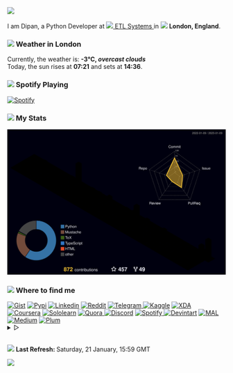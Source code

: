 <img href="https://themagicalmammal.wrapped.run" src="https://capsule-render-kusadtfih-dipanspotify.vercel.app/api?type=waving&color=timeGradient&reversal=true&height=135&text=Hello&animation=fadeIn&fontAlign=15&fontAlignY=40"/>
<p>
   I am Dipan, a Python Developer at <a href="https://www.etlsystems.com"> 
   <img src="https://i.imgur.com/wCpjNzM.png" width="13" /> ETL Systems </a> in <img src="https://i.imgur.com/DPngeUJ.png" width="13" /> <b>London, England</b>. 
<h3><img src="https://i.imgur.com/HFHIBmx.png" width="15" /> Weather in London </h3>
Currently, the weather is: <b> -3°C, <i>overcast clouds</i></b>
<br /> Today, the sun rises at <b>07:21</b> and sets at <b>14:36</b>. 
</p>
<h3><img src="https://i.imgur.com/aSVPWXc.png" width="15" /> Spotify Playing </h3>
<a href="https://open.spotify.com/user/88h9x52o4rver6y7ka9upj5a6"><img src="https://spotify-playing-now-readme-8u5laga6k-dipanspotify.vercel.app/api/now-playing.svg" width="490" alt="Spotify" /></a>
<h3><img src="https://i.imgur.com/84QPnNl.png" width="15" /> My Stats </h3>
<img src="/profile-3d-contrib/profile-night-rainbow.svg" alt="Dipan&#39;s GitHub stats" />
<h3><img src="https://i.imgur.com/yQHTmCW.png" width="15" /> Where to find me </h3>
<a href="https://gist.github.com/themagicalmammal/"> <img alt="Gist" width="5.4%" src="https://i.imgur.com/6w4HNmL.png" /></a>
<a href="https://pypi.org/user/themagicalmammal/"> <img alt="Pypi" width="5.4%" src="https://i.imgur.com/901ps8h.png" /></a>
<a href="https://uk.linkedin.com/in/themagicalmammal/"> <img alt="Linkedin" width="5.4%" src="https://i.imgur.com/Hp2w5wM.png" /></a>
<a href="https://www.reddit.com/user/themagicalmammal/"> <img alt="Reddit" width="5.4%" src="https://i.imgur.com/E8vTLyb.png" /></a>
<a href="https://telegram.im/@themagicalmammal"> <img alt="Telegram" width="5.4%" src="https://i.imgur.com/8uCq4fi.png" /> </a>
<a href="https://www.kaggle.com/themagicalmammal"> <img alt="Kaggle" width="5.4%" src="https://i.imgur.com/6XAnA1Y.png" /></a>
<a href="https://forum.xda-developers.com/m/themagicalmammal.9670192/"> <img alt="XDA" width="5.4%" src="https://i.imgur.com/ZkDQREa.png" /></a>
<a href="https://www.coursera.org/user/ccc24c4adb1726e9cbdef303b15cdbcf"> <img alt="Coursera" width="5.4%" src="https://i.imgur.com/bxjrGF3.png" /></a>
<a href="https://www.sololearn.com/profile/4562055"> <img alt="Sololearn" width="5.4%" src="https://i.imgur.com/6mnh2V5.png" /></a>
<a href="https://www.quora.com/profile/Dipan-Nanda"> <img alt="Quora" width="5.4%" src="https://i.imgur.com/4fFA2aO.png" /> </a>
<a href="https://dsc.bio/themagicalmammal"> <img alt="Discord" width="5.4%" src="https://i.imgur.com/allk32s.png" /></a>
<a href="https://open.spotify.com/user/88h9x52o4rver6y7ka9upj5a6?si=i5kyqZQOQmOu_NRn-T7FQw&nd=1"> <img alt="Spotify" width="5.4%" src="https://i.imgur.com/TuGJlcZ.png" /> </a>
<a href="https://www.deviantart.com/themagicalmammal"> <img alt="Devintart" width="5.4%" src="https://i.imgur.com/YWUKoPE.png" /></a>
<a href="https://myanimelist.net/profile/themagicalmammal"> <img alt="MAL" width="5.4%" src="https://i.imgur.com/TnZcuA4.png" /></a>
<a href="https://medium.com/@d19cyber"> <img alt="Medium" width="5.4%" src="https://i.imgur.com/HvRIk6L.png" /></a>
<a href="https://secure.plum.io/p/2Ui2Qr0KSS7QP04pEq_-BQ"> <img alt="Plum" width="5.4%" src="https://i.imgur.com/PNhxaKM.png" /></a>
<br />
<details>
   <summary> &#9655;</summary>
   <h3><img src="https://cdn-icons-png.flaticon.com/512/4257/4257487.png" width="15" /> Tech Stack </h3>
   <img src="https://skillicons.dev/icons?i=py,django,html,css,js,r,php,pytorch,latex,linux,powershell,md,rails,bash,github,git,githubactions,visualstudio,flask,angular,atom,cpp,heroku,firebase,sqlite,mysql,aws,gcp,cassandra,docker" />
   <br />
   <details>
      <summary> &#9655;</summary>
      <h3><img src="https://i.imgur.com/x8tsLuE.png" width="15" /> Trophies </h3>
      <img src="https://github-profile-trophy.vercel.app/?username=themagicalmammal&amp;theme=onestar&amp;row=1&amp;column=5" alt="trophy" />
      <br />
      <details>
         <summary> &#9655;</summary>
         <h3><img src="https://i.imgur.com/xGG5c7N.png" width="15" /> QR Code </h3>
         <img alt="QRCode" width="200px" src="https://i.imgur.com/FS60AP0.png" />
         <br />
         <details>
            <summary> &#9655;</summary>
            <h3><img src="https://i.imgur.com/1mimHIo.png" width="15" /> Credits </h3>
            <ol>
               <li><img src="https://cdn-icons-png.flaticon.com/128/197/197484.png" width="13" /> <a href="https://github.com/sourajitk">Sourajit Karmakar</a></li>
               <li><img src="https://cdn-icons-png.flaticon.com/128/197/197564.png" width="13" /> <a href="https://github.com/thmsgbrt">Thomas Guibert</a></li>
               <li><img src="https://cdn-icons-png.flaticon.com/512/3909/3909444.png" width="13" /> <a href="https://github.com/Prince-Shivaram">Siv Ram Shastri Jonnalagadda</a></li>
               <li><img src="https://cdn-icons-png.flaticon.com/512/3909/3909444.png" width="13" /> <a href="https://github.com/anuraghazra">Anurag Hazra</a></li>
               <li><img src="https://cdn-icons-png.flaticon.com/128/197/197559.png" width="13" /> <a href="https://github.com/owl4ce">Harry</a></li>
               <li><img src="https://cdn-icons-png.flaticon.com/128/197/197484.png" width="13" /> <a href="https://github.com/ryanlanciaux">Ryan Lanciaux</a></li>
               <li><img src="https://cdn-icons-png.flaticon.com/512/3909/3909444.png" width="13" /> <a href="https://github.com/ashleymavericks">Anurag Singh</a></li>
            </ol>
            <details>
               <summary> &#9655;</summary>
               <h3><img src="https://i.imgur.com/XJ0hI8P.png" width="15" /> Visitor </h3>
               <img src="https://profile-counter.glitch.me/themagicalmammal/count.svg" />
               <br /> 
               <details>
                  <summary> &#9655;</summary>
                  <h3><img src="https://i.imgur.com/E9Droaq.png" width="15" /> End Credits </h3>
                  <div>
                     <img src="https://cultofthepartyparrot.com/parrots/hd/githubparrot.gif" width="30" height="30"/>
                     <img src="https://cultofthepartyparrot.com/flags/hd/indiaparrot.gif" width="30" height="30"/>
                     <img src="https://cultofthepartyparrot.com/parrots/asyncparrot.gif" width="36" height="30"/>
                     <img src="https://cultofthepartyparrot.com/parrots/hd/exceptionallyfastparrot.gif" width="30" height="30"/>
                     <img src="https://cultofthepartyparrot.com/parrots/hd/60fpsparrot.gif" width="30" height="30"/>
                     <img src="https://cultofthepartyparrot.com/parrots/hd/jumpingparrot.gif" width="30" height="30"/>
                     <img src="https://cultofthepartyparrot.com/parrots/hd/opensourceparrot.gif" width="30" height="30"/>
                     <img src="https://cultofthepartyparrot.com/parrots/hd/dealwithitnowparrot.gif" width="30" height="30"/>
                     <img src="https://cultofthepartyparrot.com/parrots/hd/hypnoparrotlight.gif" width="30" height="30"/>
                     <img src="https://cultofthepartyparrot.com/parrots/databaseparrot.gif" width="30" height="30"/>
                     <img src="https://cultofthepartyparrot.com/parrots/fixparrot.gif" width="36" height="30"/>
                     <img src="https://cultofthepartyparrot.com/parrots/hd/laptop_parrot.gif" width="30" height="30"/>
                     <img src="https://cultofthepartyparrot.com/parrots/hd/spinningparrot.gif" width="30" height="30"/>
                     <img src="https://cultofthepartyparrot.com/parrots/hd/levitationparrot.gif" width="30" height="30"/>
                     <img src="https://cultofthepartyparrot.com/parrots/hd/meldparrot.gif" width="30" height="30"/>
                     <img src="https://cultofthepartyparrot.com/parrots/slomoparrot.gif" width="30" height="30"/>
                     <img src="https://cultofthepartyparrot.com/parrots/hd/moonwalkingparrot.gif" width="30" height="30"/>
                     <img src="https://cultofthepartyparrot.com/parrots/hd/stableparrot.gif" width="30" height="30"/>
                     <img src="https://cultofthepartyparrot.com/parrots/hd/scienceparrot.gif" width="30" height="30"/>
                     <img src="https://cultofthepartyparrot.com/parrots/hd/pirateparrot.gif" width="30" height="30"/>
                     <img src="https://cultofthepartyparrot.com/parrots/hd/footballparrot.gif" width="30" height="30"/>
                     <img src="https://cultofthepartyparrot.com/parrots/hd/illuminatiparrot.gif" width="30" height="30"/>
                     <img src="https://cultofthepartyparrot.com/parrots/hd/hypnoparrotdark.gif" width="30" height="30"/>
                     <img src="https://cultofthepartyparrot.com/parrots/hd/mustacheparrot.gif" width="30" height="30"/>
                  </div>
                  <br /> 
               </details>
            </details>
         </details>
      </details>
   </details>
</details>
<br />
<p><img src="https://i.imgur.com/JgaEjcz.png" width="11" /> <b> Last Refresh: </b> Saturday, 21 January, 15:59 GMT</p>
<img src="https://capsule-render-kusadtfih-dipanspotify.vercel.app/api?type=waving&color=timeGradient&reversal=true&height=80&section=footer"/>
